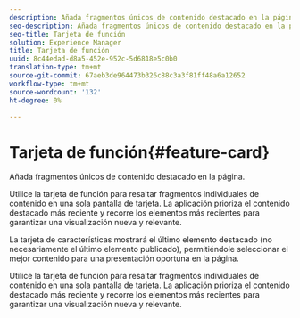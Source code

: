 ```yaml
---
description: Añada fragmentos únicos de contenido destacado en la página.
seo-description: Añada fragmentos únicos de contenido destacado en la página.
seo-title: Tarjeta de función
solution: Experience Manager
title: Tarjeta de función
uuid: 8c44edad-d8a5-452e-952c-5d6818e5c0b0
translation-type: tm+mt
source-git-commit: 67aeb3de964473b326c88c3a3f81ff48a6a12652
workflow-type: tm+mt
source-wordcount: '132'
ht-degree: 0%

---
```



# Tarjeta de función{#feature-card}

Añada fragmentos únicos de contenido destacado en la página.

Utilice la tarjeta de función para resaltar fragmentos individuales de contenido en una sola pantalla de tarjeta. La aplicación prioriza el contenido destacado más reciente y recorre los elementos más recientes para garantizar una visualización nueva y relevante.

La tarjeta de características mostrará el último elemento destacado (no necesariamente el último elemento publicado), permitiéndole seleccionar el mejor contenido para una presentación oportuna en la página.

Utilice la tarjeta de función para resaltar fragmentos individuales de contenido en una sola pantalla de tarjeta. La aplicación prioriza el contenido destacado más reciente y recorre los elementos más recientes para garantizar una visualización nueva y relevante.
